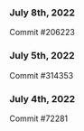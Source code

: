 ### July 8th, 2022

Commit #206223

### July 5th, 2022

Commit #314353


### July 4th, 2022

Commit #72281
